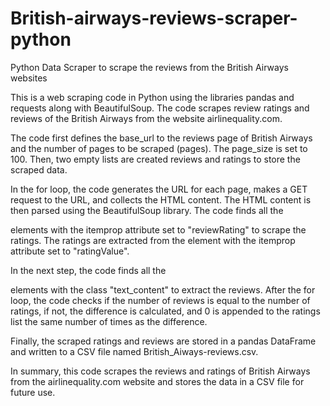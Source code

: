 # British-airways-reviews-scraper-python
Python Data Scraper to scrape the reviews from the British Airways  websites

This is a web scraping code in Python using the libraries pandas and requests along with BeautifulSoup. The code scrapes review ratings and reviews of the British Airways from the website airlinequality.com.

The code first defines the base_url to the reviews page of British Airways and the number of pages to be scraped (pages). The page_size is set to 100. Then, two empty lists are created reviews and ratings to store the scraped data.

In the for loop, the code generates the URL for each page, makes a GET request to the URL, and collects the HTML content. The HTML content is then parsed using the BeautifulSoup library. The code finds all the <div> elements with the itemprop attribute set to "reviewRating" to scrape the ratings. The ratings are extracted from the <span> element with the itemprop attribute set to "ratingValue".

In the next step, the code finds all the <div> elements with the class "text_content" to extract the reviews. After the for loop, the code checks if the number of reviews is equal to the number of ratings, if not, the difference is calculated, and 0 is appended to the ratings list the same number of times as the difference.

Finally, the scraped ratings and reviews are stored in a pandas DataFrame and written to a CSV file named British_Aiways-reviews.csv.

In summary, this code scrapes the reviews and ratings of British Airways from the airlinequality.com website and stores the data in a CSV file for future use.



